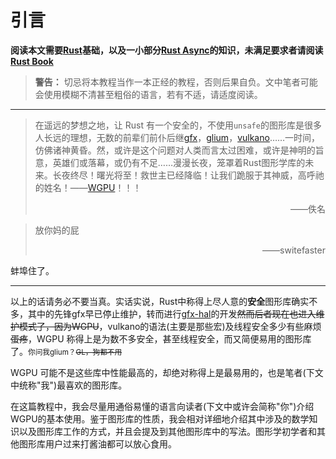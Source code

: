 # 引言

__阅读本文需要[Rust](https://www.rust-lang.org)基础，以及一小部分[Rust Async](https://rust-lang.github.io/async-book/)的知识，未满足要求者请阅读[Rust Book](https://doc.rust-lang.org/book/)__

> __警告：__ 切忌将本教程当作一本正经的教程，否则后果自负。文中笔者可能会使用模糊不清甚至粗俗的语言，若有不适，请适度阅读。

---

 > 在遥远的梦想之地，让 Rust 有一个安全的，不使用`unsafe`的图形库是很多人长远的理想，无数的前辈们前仆后继[gfx](https://github.com/gfx-rs/gfx/tree/pre-ll)，[glium](https://github.com/glium/glium)，[vulkano](https://github.com/vulkano-rs/vulkano)……一时间，仿佛诸神黄昏。然，或许是这个问题对人类而言太过困难，或许是神明的旨意，英雄们或落幕，或仍有不足……漫漫长夜，笼罩着Rust图形学库的未来。长夜终尽！曙光将至！救世主已经降临！让我们跪服于其神威，高呼祂的姓名！——[WGPU](https://github.com/gfx-rs/wgpu)！！！
> <p align="right">——佚名</p>

<!---->
> 放你妈的屁
> <p align="right">——switefaster</p>

蚌埠住了。

---

以上的话请务必不要当真。实话实说，Rust中称得上尽人意的**安全**图形库确实不多，其中的先锋gfx早已停止维护，转而进行[gfx-hal](https://github.com/gfx-rs/gfx)的开发~~然而后者现在也进入维护模式了，因为WGPU~~，vulkano的语法(主要是那些宏)及线程安全多少有些麻烦~~蛋疼~~，WGPU 称得上是为数不多安全，甚至线程安全，而又简便易用的图形库了。<small>你问我glium？~~GL，狗都不用~~</small>

WGPU 可能不是这些库中性能最高的，却绝对称得上是最易用的，也是笔者(下文中统称"我")最喜欢的图形库。

在这篇教程中，我会尽量用通俗易懂的语言向读者(下文中或许会简称"你")介绍WGPU的基本使用。鉴于图形库的性质，我会相对详细地介绍其中涉及的数学知识以及图形库工作的方式，并且会提及到其他图形库中的写法。图形学初学者和其他图形库用户过来打酱油都可以放心食用。
